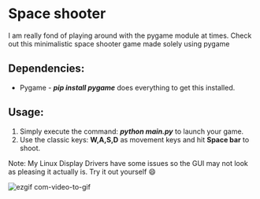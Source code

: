 # Space shooter
I am really fond of playing around with the pygame module at times. Check out this minimalistic space shooter game made solely using pygame

## Dependencies:
* Pygame - ***pip install pygame*** does everything to get this installed.

## Usage:
1. Simply execute the command: ***python main.py*** to launch your game. 
2. Use the classic keys: **W,A,S,D** as movement keys and hit **Space bar** to shoot.

Note: My Linux Display Drivers have some issues so the GUI may not look as pleasing it actually is. Try it out yourself :smile:

![ezgif com-video-to-gif](https://user-images.githubusercontent.com/29462447/83047382-ed347300-a065-11ea-829b-7b71163feacc.gif)
